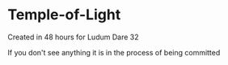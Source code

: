 # Temple-of-Light
Created in 48 hours for Ludum Dare 32

If you don't see anything it is in the process of being committed
